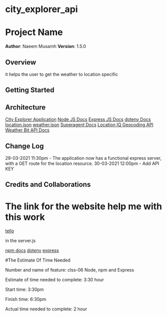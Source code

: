 # city_explorer_api

# Project Name

**Author**: Naeem Musamh
**Version**: 1.5.0

## Overview
it helps the user to get the weather to location specific

## Getting Started
<!-- What are the steps that a user must take in order to build this app on their own machine and get it running? -->

## Architecture
[City Explorer Application](https://codefellows.github.io/code-301-guide/curriculum/city-explorer-app/front-end/)
[Node JS Docs](https://nodejs.org/en/)
[Express JS Docs](http://expressjs.com/en/4x/api.html)
[dotenv Docs](https://www.npmjs.com/package/dotenv)
[location.json](https://codefellows.github.io/code-301-guide/curriculum/class-06/lab/starter-code/data/location.json)
[weather.json](https://codefellows.github.io/code-301-guide/curriculum/class-06/lab/starter-code/data/weather.json)
[Superagent Docs](https://visionmedia.github.io/superagent/)
[Location IQ Geocoding API](https://locationiq.com/docs#forward-geocoding)
[Weather Bit API Docs](https://www.weatherbit.io/)

## Change Log
29-03-2021 11:30pm - The application now has a functional express server, with a GET route for the location resource.
30-03-2021 12:00pm - Add API KEY

## Credits and Collaborations
# The link for the website help me with this work

[tello](https://trello.com/b/ZmD87LCC/city-explorer)

in the server.js

[npm docs](https://docs.npmjs.com/)
[dotenv](https://www.npmjs.com/package/dotenv)
[express](http://expressjs.com/en/4x/api.html)



#The Estimate Of Time Needed


Number and name of feature: clss-06 Node, npm and Express

Estimate of time needed to complete: 3:30 hour

Start time: 3:30pm

Finish time: 6:30pm

Actual time needed to complete: 2 hour